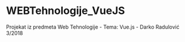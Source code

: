 # WEBTehnologije_VueJS
Projekat iz predmeta Web Tehnologije - Tema: Vue.js - Darko Radulović 3/2018
